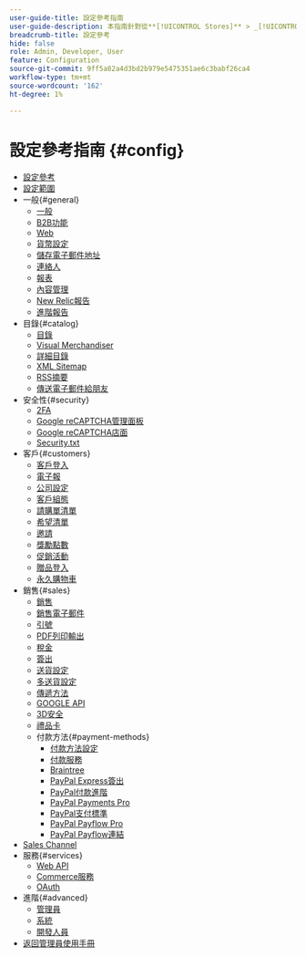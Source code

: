 ```yaml
---
user-guide-title: 設定參考指南
user-guide-description: 本指南針對從**[!UICONTROL Stores]** > _[!UICONTROL Settings]_ > **[!UICONTROL Configuration]**的_Admin_側邊欄存取的所有商店組態設定，提供參考資訊。
breadcrumb-title: 設定參考
hide: false
role: Admin, Developer, User
feature: Configuration
source-git-commit: 9ff5a82a4d3bd2b979e5475351ae6c3babf26ca4
workflow-type: tm+mt
source-wordcount: '162'
ht-degree: 1%

---
```



# 設定參考指南 {#config}

- [設定參考](guide-overview.md)
- [設定範圍](scope-change.md)
- 一般{#general}
   - [一般](./general/general.md)
   - [B2B功能](./general/b2b-features.md)
   - [Web](./general/web.md)
   - [貨幣設定](./general/currency-setup.md)
   - [儲存電子郵件地址](./general/store-email-addresses.md)
   - [連絡人](./general/contacts.md)
   - [報表](./general/reports.md)
   - [內容管理](./general/content-management.md)
   - [New Relic報告](./general/new-relic-reporting.md)
   - [進階報告](./general/advanced-reporting.md)
- 目錄{#catalog}
   - [目錄](./catalog/catalog.md)
   - [Visual Merchandiser](./catalog/visual-merchandiser.md)
   - [詳細目錄](./catalog/inventory.md)
   - [XML Sitemap](./catalog/xml-sitemap.md)
   - [RSS摘要](./catalog/rss-feeds.md)
   - [傳送電子郵件給朋友](./catalog/email-to-a-friend.md)
- 安全性{#security}
   - [2FA](./security/2fa.md)
   - [Google reCAPTCHA管理面板](./security/google-recaptcha-admin.md)
   - [Google reCAPTCHA店面](./security/google-recaptcha-storefront.md)
   - [Security.txt](./security/security-txt.md)
- 客戶{#customers}
   - [客戶登入](./customers/login-as-customer.md)
   - [電子報](./customers/newsletter.md)
   - [公司設定](./customers/company-configuration.md)
   - [客戶組態](./customers/customer-configuration.md)
   - [請購單清單](./customers/requisition-lists.md)
   - [希望清單](./customers/wishlist.md)
   - [邀請](./customers/invitations.md)
   - [獎勵點數](./customers/reward-points.md)
   - [促銷活動](./customers/promotions.md)
   - [贈品登入](./customers/gift-registry.md)
   - [永久購物車](./customers/persistent-shopping-cart.md)
- 銷售{#sales}
   - [銷售](./sales/sales.md)
   - [銷售電子郵件](./sales/sales-emails.md)
   - [引號](./sales/quotes.md)
   - [PDF列印輸出](./sales/pdf-print-outs.md)
   - [稅金](./sales/tax.md)
   - [簽出](./sales/checkout.md)
   - [送貨設定](./sales/shipping-settings.md)
   - [多送貨設定](./sales/multishipping-settings.md)
   - [傳遞方法](./sales/delivery-methods.md)
   - [GOOGLE API](./sales/google-api.md)
   - [3D安全](./sales/3d-secure.md)
   - [禮品卡](./sales/gift-cards.md)
   - 付款方法{#payment-methods}
      - [付款方法設定](./sales/payment-methods.md)
      - [付款服務](./sales/payment-services.md)
      - [Braintree](./sales/braintree.md)
      - [PayPal Express簽出](./sales/paypal-express-checkout.md)
      - [PayPal付款進階](./sales/paypal-payments-advanced.md)
      - [PayPal Payments Pro](./sales/paypal-payments-pro.md)
      - [PayPal支付標準](./sales/paypal-payments-standard.md)
      - [PayPal Payflow Pro](./sales/paypal-payflow-pro.md)
      - [PayPal Payflow連結](./sales/paypal-payflow-link.md)
- [Sales Channel](./sales-channels.md)
- 服務{#services}
   - [Web API](./services/magento-web-api.md)
   - [Commerce服務](./services/saas.md)
   - [OAuth](./services/oauth.md)
- 進階{#advanced}
   - [管理員](./advanced/admin.md)
   - [系統](./advanced/system.md)
   - [開發人員](./advanced/developer.md)
- [返回管理員使用手冊](https://experienceleague.adobe.com/zh-hant/docs/commerce-admin/user-guides/home)

